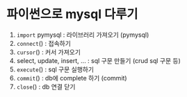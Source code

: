 # 파이썬으로 mysql 다루기

1. `import` pymysql : 라이브러리 가져오기 (pymysql)
2. `connect`() : 접속하기
3. `cursor`() : 커서 가져오기
4. select, update, insert, ... : sql 구문 만들기 (crud sql 구문 등)
5. `execute`() : sql 구문 실행하기
6. `commit`() : db에 complete 하기 (commit)
7. `close`() : db 연결 닫기